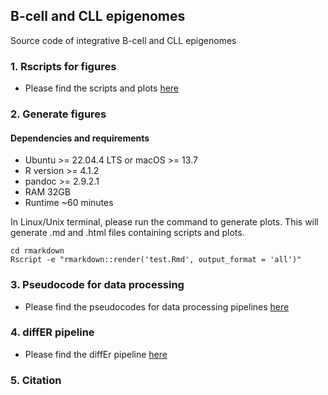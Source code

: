## B-cell and CLL epigenomes
Source code of integrative B-cell and CLL epigenomes 

### 1. Rscripts for figures 
- Please find the scripts and plots [here](https://rashedul.github.io/bcell_cll_epigenomes/)

### 2. Generate figures

#### Dependencies and requirements

- Ubuntu >= 22.04.4 LTS or macOS >= 13.7 
- R version >= 4.1.2
- pandoc >= 2.9.2.1
- RAM 32GB
- Runtime ~60 minutes

In Linux/Unix terminal, please run the command to generate plots. This will generate .md and .html files containing scripts and plots. 

```
cd rmarkdown
Rscript -e "rmarkdown::render('test.Rmd', output_format = 'all')"
```

### 3. Pseudocode for data processing
- Please find the pseudocodes for data processing pipelines [here](https://github.com/Rashedul/bcell_cll_epigenomes/blob/main/docs/pseudocode.md)

### 4. diffER pipeline

- Please find the diffEr pipeline [here](https://github.com/Rashedul/diffER)

### 5. Citation
